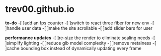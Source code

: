 # trev00.github.io

**to-do**
-[ ]add an fps counter
-[ ]switch to react three fiber for new env
-[ ]handle user data
-[ ]make the site scrollable
-[ ]add slider bars for user

**performance updates** 
-[ ]re-size the render to eliminate scaling needs
-[ ]simplify lighting
-[ ]reduce glb model complexity
-[ ]remove metalness
-[ ]cache bounding box instead of dynamically updating every frame

 
